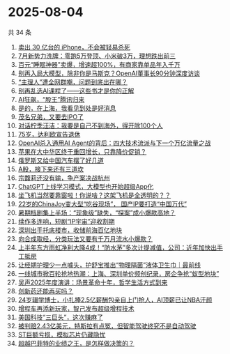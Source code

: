 # 2025-08-04

共 34 条

<!-- BEGIN 36KR -->
<!-- 最后更新时间 2025-08-04 07:27:33 +0800 -->
1. [卖出 30 亿台的 iPhone，不会被轻易杀死](https://36kr.com/p/3405472832097664)
1. [7月新势力洗牌：零跑5万登顶、小米破3万，理想跌出前三](https://36kr.com/p/3405110460092036)
1. [百元“睡眠神器”卖爆，增速超100%，有商家靠单品年入千万](https://36kr.com/p/3405711697333636)
1. [别再入局大模型，除非你是马斯克？OpenAI董事长90分钟深度访谈](https://36kr.com/p/3406437061987972)
1. [“主理人”遭全网群嘲，问题到底出在哪？](https://36kr.com/p/3405025384402560)
1. [别再乱选AI课程了——这些书才是你的正解](https://36kr.com/p/3378474084538880)
1. [AI狂飙，“股王”腾讯归来](https://36kr.com/p/3405171858640513)
1. [是的，在上海，我看见到处是好消息](https://36kr.com/p/3403762921082503)
1. [茂名兄弟，又要去IPO了](https://36kr.com/p/3406740607602052)
1. [对话柠季汪洁：我要是自己不到海外，得开除100个人](https://36kr.com/p/3403764196085126)
1. [75岁，达利欧宣告退休](https://36kr.com/p/3405374465379969)
1. [OpenAI杀入通用AI Agent的背后：四大技术流派与下一个万亿流量之战](https://36kr.com/p/3406722528172417)
1. [苹果在大中华区终于重回增长，只靠降价促销？](https://36kr.com/p/3405377219825026)
1. [俄罗斯又给中国汽车摆了好几道](https://36kr.com/p/3406398921428614)
1. [A股，接下来还有三道坎](https://36kr.com/p/3405601907051906)
1. [宗馥莉还没有输，争产案决战杭州](https://36kr.com/p/3405396125273733)
1. [ChatGPT上线学习模式，大模型也开始超级App化](https://36kr.com/p/3405513190903424)
1. [坐飞机当然要靠窗啦！你说啥？这架飞机是全透明的？？](https://36kr.com/p/3405649586163331)
1. [22岁的ChinaJoy变大型“吃谷现场”， 国产IP要打造“中国万代”](https://36kr.com/p/3405486801210754)
1. [暑期档剧集上半场：“现象级”缺失，“探案”成小爆款高地？](https://36kr.com/p/3404411552648841)
1. [续作多连响，短剧“IP宇宙”迎收割期](https://36kr.com/p/3404255886577281)
1. [深圳出手托底楼市，收储前海百亿地块](https://36kr.com/p/3400903794739588)
1. [向合成取经，分类玩法又要有千万月流水小爆款？](https://36kr.com/p/3404361828126339)
1. [上半年东方雨虹净利大降4成！“防水茅”多次计提减值，公司：近年加快出手工抵房](https://36kr.com/p/3405377220021897)
1. [让经期护理少一点噱头，护舒宝推出“物理隔菌”液体卫生巾｜最前线](https://36kr.com/p/3403994763251329)
1. [一线城市掀百轮抢地热潮：上海、深圳单价频创纪录，房企争抢“蚁型地块”](https://36kr.com/p/3401276987754886)
1. [吴声2025年度演讲：场景革命十年，哲学生活方式到来](https://36kr.com/p/3407126398045568)
1. [创新药还能再买吗？](https://36kr.com/p/3404943242071684)
1. [24岁辍学博士，小扎捧2.5亿薪酬包亲自上门抢人，AI顶薪已让NBA汗颜](https://36kr.com/p/3407265404735110)
1. [增程车再添新玩家，智己发布超级增程技术](https://36kr.com/p/3405172018040192)
1. [美国科技“三巨头”，这次赚麻了](https://36kr.com/p/3407271437553025)
1. [被判赔2.43亿美元，特斯拉有点冤，但智能驾驶终究不是自动驾驶](https://36kr.com/p/3405803456108929)
1. [ST巨额亏损，模拟芯片仍藏隐忧](https://36kr.com/p/3405171816353154)
1. [超越巴菲特的业绩之王，是怎样做决策的？](https://36kr.com/p/3401113517853061)
<!-- END 36KR -->